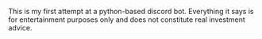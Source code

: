 This is my first attempt at a python-based discord bot. Everything it says is for entertainment purposes only and does not constitute real investment advice.